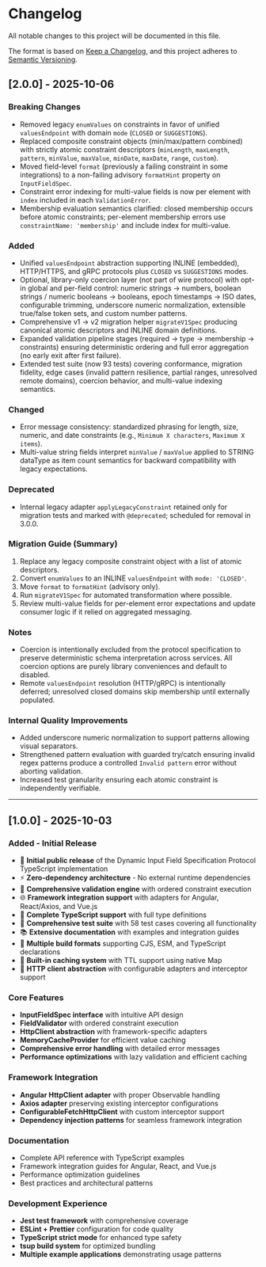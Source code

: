 # Changelog

All notable changes to this project will be documented in this file.

The format is based on [Keep a Changelog](https://keepachangelog.com/en/1.0.0/),
and this project adheres to [Semantic Versioning](https://semver.org/spec/v2.0.0.html).

## [2.0.0] - 2025-10-06

### Breaking Changes
- Removed legacy `enumValues` on constraints in favor of unified `valuesEndpoint` with domain `mode` (`CLOSED` or `SUGGESTIONS`).
- Replaced composite constraint objects (min/max/pattern combined) with strictly atomic constraint descriptors (`minLength`, `maxLength`, `pattern`, `minValue`, `maxValue`, `minDate`, `maxDate`, `range`, `custom`).
- Moved field-level `format` (previously a failing constraint in some integrations) to a non-failing advisory `formatHint` property on `InputFieldSpec`.
- Constraint error indexing for multi-value fields is now per element with `index` included in each `ValidationError`.
- Membership evaluation semantics clarified: closed membership occurs before atomic constraints; per-element membership errors use `constraintName: 'membership'` and include index for multi-value.

### Added
- Unified `valuesEndpoint` abstraction supporting INLINE (embedded), HTTP/HTTPS, and gRPC protocols plus `CLOSED` vs `SUGGESTIONS` modes.
- Optional, library-only coercion layer (not part of wire protocol) with opt-in global and per-field control: numeric strings → numbers, boolean strings / numeric booleans → booleans, epoch timestamps → ISO dates, configurable trimming, underscore numeric normalization, extensible true/false token sets, and custom number patterns.
- Comprehensive v1 → v2 migration helper `migrateV1Spec` producing canonical atomic descriptors and INLINE domain definitions.
- Expanded validation pipeline stages (required → type → membership → constraints) ensuring deterministic ordering and full error aggregation (no early exit after first failure).
- Extended test suite (now 93 tests) covering conformance, migration fidelity, edge cases (invalid pattern resilience, partial ranges, unresolved remote domains), coercion behavior, and multi-value indexing semantics.

### Changed
- Error message consistency: standardized phrasing for length, size, numeric, and date constraints (e.g., `Minimum X characters`, `Maximum X items`).
- Multi-value string fields interpret `minValue` / `maxValue` applied to STRING dataType as item count semantics for backward compatibility with legacy expectations.

### Deprecated
- Internal legacy adapter `applyLegacyConstraint` retained only for migration tests and marked with `@deprecated`; scheduled for removal in 3.0.0.

### Migration Guide (Summary)
1. Replace any legacy composite constraint object with a list of atomic descriptors.
2. Convert `enumValues` to an INLINE `valuesEndpoint` with `mode: 'CLOSED'`.
3. Move `format` to `formatHint` (advisory only).
4. Run `migrateV1Spec` for automated transformation where possible.
5. Review multi-value fields for per-element error expectations and update consumer logic if it relied on aggregated messaging.

### Notes
- Coercion is intentionally excluded from the protocol specification to preserve deterministic schema interpretation across services. All coercion options are purely library conveniences and default to disabled.
- Remote `valuesEndpoint` resolution (HTTP/gRPC) is intentionally deferred; unresolved closed domains skip membership until externally populated.

### Internal Quality Improvements
- Added underscore numeric normalization to support patterns allowing visual separators.
- Strengthened pattern evaluation with guarded try/catch ensuring invalid regex patterns produce a controlled `Invalid pattern` error without aborting validation.
- Increased test granularity ensuring each atomic constraint is independently verifiable.

---

## [1.0.0] - 2025-10-03

### Added - Initial Release
- 🎉 **Initial public release** of the Dynamic Input Field Specification Protocol TypeScript implementation
- ⚡ **Zero-dependency architecture** - No external runtime dependencies
- 🔧 **Comprehensive validation engine** with ordered constraint execution
- 🌐 **Framework integration support** with adapters for Angular, React/Axios, and Vue.js
- 📝 **Complete TypeScript support** with full type definitions
- 🧪 **Comprehensive test suite** with 58 test cases covering all functionality
- 📚 **Extensive documentation** with examples and integration guides
- 🚀 **Multiple build formats** supporting CJS, ESM, and TypeScript declarations
- 💾 **Built-in caching system** with TTL support using native Map
- 🔌 **HTTP client abstraction** with configurable adapters and interceptor support

### Core Features
- **InputFieldSpec interface** with intuitive API design
- **FieldValidator** with ordered constraint execution
- **HttpClient abstraction** with framework-specific adapters
- **MemoryCacheProvider** for efficient value caching
- **Comprehensive error handling** with detailed error messages
- **Performance optimizations** with lazy validation and efficient caching

### Framework Integration
- **Angular HttpClient adapter** with proper Observable handling
- **Axios adapter** preserving existing interceptor configurations  
- **ConfigurableFetchHttpClient** with custom interceptor support
- **Dependency injection patterns** for seamless framework integration

### Documentation
- Complete API reference with TypeScript examples
- Framework integration guides for Angular, React, and Vue.js
- Performance optimization guidelines
- Best practices and architectural patterns

### Development Experience
- **Jest test framework** with comprehensive coverage
- **ESLint + Prettier** configuration for code quality
- **TypeScript strict mode** for enhanced type safety
- **tsup build system** for optimized bundling
- **Multiple example applications** demonstrating usage patterns